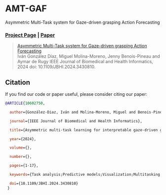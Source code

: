 # AMT-GAF
Asymmetric Multi-Task system for Gaze-driven grasping Action Forecasting
### [Project Page](https://companion-cm.webs.tsc.uc3m.es/) | [Paper](https://ieeexplore.ieee.org/abstract/document/10602750)

> [Asymmetric Multi-Task system for Gaze-driven grasping Action Forecasting](https://ieeexplore.ieee.org/abstract/document/10602750)  
> Iván González Díaz, Miguel Molina-Moreno, Jenny Benois-Pineau and Aymar de Rugy
> IEEE Journal of Biomedical and Health Informatics, 2024 
> doi: 10.1109/JBHI.2024.3430810.

## Citation
If you find our code or paper useful, please consider citing our paper:
```BibTeX
@ARTICLE{10602750,

  author={González-Diaz, Iván and Molina-Moreno, Miguel and Benois-Pineau, Jenny and de Rugy, Aymar},

  journal={IEEE Journal of Biomedical and Health Informatics}, 

  title={Asymmetric multi-task learning for interpretable gaze-driven grasping action forecasting}, 

  year={2024},

  volume={},

  number={},

  pages={1-17},

  keywords={Task analysis;Predictive models;Visualization;Multitasking;Grasping;Forecasting;Hidden Markov models;Grasping action forecasting;multi-task learning;interpretable attention prediction;constrained loss},

  doi={10.1109/JBHI.2024.3430810}
 }
